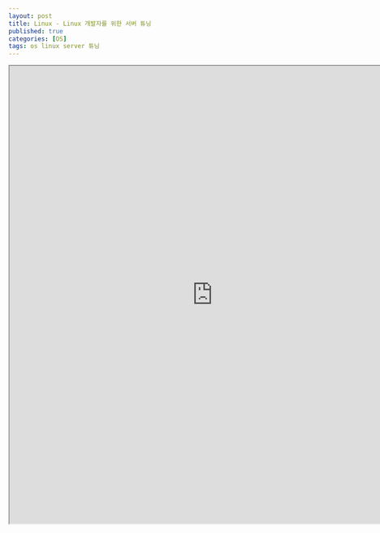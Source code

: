 ```yaml
---
layout: post
title: Linux - Linux 개발자를 위한 서버 튜닝
published: true
categories: [OS]
tags: os linux server 튜닝
---
```

<iframe width="800" height="900" src="https://docs.google.com/document/d/e/2PACX-1vQXOQCVJ2orLCSx96964tsR4UGWx1zuEFWXkF8WMIz5KbgA1WcmVxluniZGpfsTV56fUQ2bgeimaoPD/pub?embedded=true"></iframe>  
    
